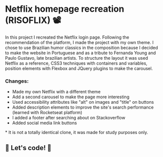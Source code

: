 # Netflix homepage recreation (RISOFLIX) 📽

In this project I recreated the Netflix login page. Following the recommendation of the platform, I made the project with my own theme. I chose to use Brazilian humor classics in the composition because I decided to make the website in Portuguese and as a tribute to Fernanda Young and Paulo Gustavo, late brazilian artists.
To structure the layout it was used Netflix as a reference, CSS3 techniques with containers and variables, position elements with Flexbox and JQuery plugins to make the carousel. 

### Changes:

* Made my own Netflix with a different theme
* Add a second carousel to make the page more interesting
* Used accessibility attributes like "alt" on images and "title" on buttons
* Added description elements to improve the site's search performance (learned with Rocketseat platform)
* I added a footer after searching about on Stackoverflow
* Added social media link buttons


\* It is not a totally identical clone, it was made for study purposes only.


## 🚀 Let's code! 🚀
